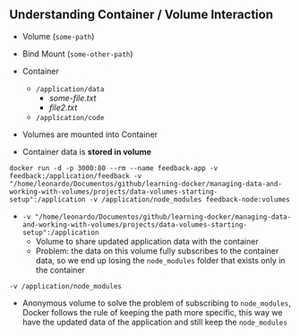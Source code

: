 ## Understanding Container / Volume Interaction

- Volume (`some-path`)
- Bind Mount (`some-other-path`)

- Container

  - `/application/data`
    - _some-file.txt_
    - _file2.txt_
  - `/application/code`

- Volumes are mounted into Container
- Container data is **stored in volume**

```docker
docker run -d -p 3000:80 --rm --name feedback-app -v feedback:/application/feedback -v "/home/leonardo/Documentos/github/learning-docker/managing-data-and-working-with-volumes/projects/data-volumes-starting-setup":/application -v /application/node_modules feedback-node:volumes
```

- `-v "/home/leonardo/Documentos/github/learning-docker/managing-data-and-working-with-volumes/projects/data-volumes-starting-setup":/application`
  - Volume to share updated application data with the container
  - Problem: the data on this volume fully subscribes to the container data, so we end up losing the `node_modules` folder that exists only in the container

`-v /application/node_modules`

- Anonymous volume to solve the problem of subscribing to `node_modules`, Docker follows the rule of keeping the path more specific, this way we have the updated data of the application and still keep the `node_modules`
